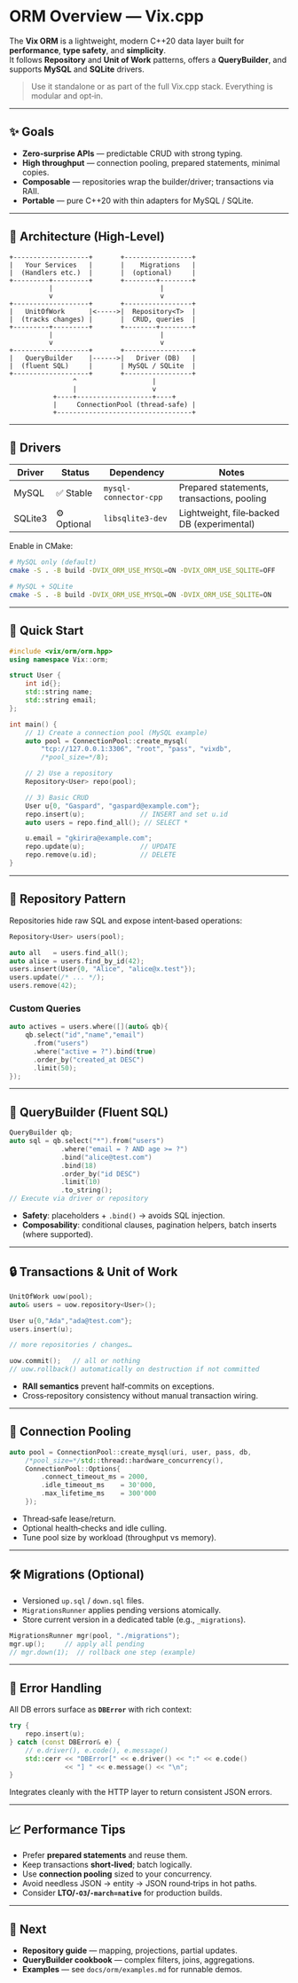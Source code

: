 # ORM Overview — Vix.cpp

The **Vix ORM** is a lightweight, modern C++20 data layer built for **performance**, **type safety**, and **simplicity**.  
It follows **Repository** and **Unit of Work** patterns, offers a **QueryBuilder**, and supports **MySQL** and **SQLite** drivers.

> Use it standalone or as part of the full Vix.cpp stack. Everything is modular and opt‑in.

---

## ✨ Goals

- **Zero‑surprise APIs** — predictable CRUD with strong typing.
- **High throughput** — connection pooling, prepared statements, minimal copies.
- **Composable** — repositories wrap the builder/driver; transactions via RAII.
- **Portable** — pure C++20 with thin adapters for MySQL / SQLite.

---

## 🧱 Architecture (High‑Level)

```
+-------------------+       +-----------------+
|   Your Services   |       |    Migrations   |
|  (Handlers etc.)  |       |  (optional)     |
+---------+---------+       +--------+--------+
          |                           |
          v                           v
+-------------------+       +-----------------+
|   UnitOfWork      |<----->|  Repository<T>  |
|  (tracks changes) |       |  CRUD, queries  |
+---------+---------+       +--------+--------+
          |                           |
          v                           v
+-------------------+       +-----------------+
|   QueryBuilder    |------>|   Driver (DB)   |
|  (fluent SQL)     |       | MySQL / SQLite  |
+-------------------+       +-----------------+
                ^                   |
                |                   v
           +----+-------------------+----+
           |     ConnectionPool (thread‑safe) |
           +----------------------------------+
```

---

## 🔌 Drivers

| Driver  | Status      | Dependency            | Notes                                      |
| ------- | ----------- | --------------------- | ------------------------------------------ |
| MySQL   | ✅ Stable   | `mysql-connector-cpp` | Prepared statements, transactions, pooling |
| SQLite3 | ⚙️ Optional | `libsqlite3-dev`      | Lightweight, file‑backed DB (experimental) |

Enable in CMake:

```bash
# MySQL only (default)
cmake -S . -B build -DVIX_ORM_USE_MYSQL=ON -DVIX_ORM_USE_SQLITE=OFF

# MySQL + SQLite
cmake -S . -B build -DVIX_ORM_USE_MYSQL=ON -DVIX_ORM_USE_SQLITE=ON
```

---

## 🚀 Quick Start

```cpp
#include <vix/orm/orm.hpp>
using namespace Vix::orm;

struct User {
    int id{};
    std::string name;
    std::string email;
};

int main() {
    // 1) Create a connection pool (MySQL example)
    auto pool = ConnectionPool::create_mysql(
        "tcp://127.0.0.1:3306", "root", "pass", "vixdb",
        /*pool_size=*/8);

    // 2) Use a repository
    Repository<User> repo(pool);

    // 3) Basic CRUD
    User u{0, "Gaspard", "gaspard@example.com"};
    repo.insert(u);              // INSERT and set u.id
    auto users = repo.find_all(); // SELECT *

    u.email = "gkirira@example.com";
    repo.update(u);              // UPDATE
    repo.remove(u.id);           // DELETE
}
```

---

## 🧩 Repository Pattern

Repositories hide raw SQL and expose intent‑based operations:

```cpp
Repository<User> users(pool);

auto all   = users.find_all();
auto alice = users.find_by_id(42);
users.insert(User{0, "Alice", "alice@x.test"});
users.update(/* ... */);
users.remove(42);
```

### Custom Queries

```cpp
auto actives = users.where([](auto& qb){
    qb.select("id","name","email")
      .from("users")
      .where("active = ?").bind(true)
      .order_by("created_at DESC")
      .limit(50);
});
```

---

## 🧮 QueryBuilder (Fluent SQL)

```cpp
QueryBuilder qb;
auto sql = qb.select("*").from("users")
             .where("email = ? AND age >= ?")
             .bind("alice@test.com")
             .bind(18)
             .order_by("id DESC")
             .limit(10)
             .to_string();
// Execute via driver or repository
```

- **Safety**: placeholders + `.bind()` → avoids SQL injection.
- **Composability**: conditional clauses, pagination helpers, batch inserts (where supported).

---

## 🔒 Transactions & Unit of Work

```cpp
UnitOfWork uow(pool);
auto& users = uow.repository<User>();

User u{0,"Ada","ada@test.com"};
users.insert(u);

// more repositories / changes…

uow.commit();   // all or nothing
// uow.rollback() automatically on destruction if not committed
```

- **RAII semantics** prevent half‑commits on exceptions.
- Cross‑repository consistency without manual transaction wiring.

---

## 🧳 Connection Pooling

```cpp
auto pool = ConnectionPool::create_mysql(uri, user, pass, db,
    /*pool_size=*/std::thread::hardware_concurrency(),
    ConnectionPool::Options{
        .connect_timeout_ms = 2000,
        .idle_timeout_ms    = 30'000,
        .max_lifetime_ms    = 300'000
    });
```

- Thread‑safe lease/return.
- Optional health‑checks and idle culling.
- Tune pool size by workload (throughput vs memory).

---

## 🛠️ Migrations (Optional)

- Versioned `up.sql` / `down.sql` files.
- `MigrationsRunner` applies pending versions atomically.
- Store current version in a dedicated table (e.g., `_migrations`).

```cpp
MigrationsRunner mgr(pool, "./migrations");
mgr.up();     // apply all pending
// mgr.down(1);  // rollback one step (example)
```

---

## 🧯 Error Handling

All DB errors surface as **`DBError`** with rich context:

```cpp
try {
    repo.insert(u);
} catch (const DBError& e) {
    // e.driver(), e.code(), e.message()
    std::cerr << "DBError[" << e.driver() << ":" << e.code()
              << "] " << e.message() << "\n";
}
```

Integrates cleanly with the HTTP layer to return consistent JSON errors.

---

## 📈 Performance Tips

- Prefer **prepared statements** and reuse them.
- Keep transactions **short‑lived**; batch logically.
- Use **connection pooling** sized to your concurrency.
- Avoid needless JSON → entity → JSON round‑trips in hot paths.
- Consider **LTO/`-O3`/`-march=native`** for production builds.

---

## 🔭 Next

- **Repository guide** — mapping, projections, partial updates.
- **QueryBuilder cookbook** — complex filters, joins, aggregations.
- **Examples** — see `docs/orm/examples.md` for runnable demos.
